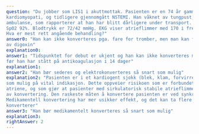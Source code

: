 ```yaml
---
question: "Du jobber som LIS1 i akuttmottak. Pasienten er en 74 år gammel mann med hypertensjon,
kardiomyopati, og tidligere gjennomgått NSTEMI. Han våknet av tungpust, og kommer inn med
ambulanse, som rapporterer at han har blitt dårligere under transport. Han er blek, klam, og forvirret.
SpO2 92%. Blodtrykk er 72/42 mmHg. EKG viser atrieflimmer med 170 i frekvens.
Hva er mest rett angående behandling?"
answer0: "Han kan ikke konverteres pga. fare for tromber, men man kan forsøke å senke rytmen ved hjelp
av digoxin"
explanation0:
answer1: "Tidspunktet for debut er ukjent og han kan ikke konverteres medikamentelt eller ved defibrillering
før han har stått på antikoagulasjon i 14 dager"
explanation1:
answer2: "Han bør sederes og elektrokonverteres så snart som mulig"
explanation2: "Pasienten er i et kardiogent sjokk (blek, klam, forvirret, hypotensiv), og bør konverteres så snart
som mulig på vital indikasjon. Dette oppveier risikoen som er forbundet ved trombedannelse i
atriene, og som gjør at pasienter med sirkulatorisk stabile atrieflimmere antikoaguleres i forkant
av konvertering. Den raskeste måten å konvertere pasienten er ved synkron defibrillering.
Medikamentell konvertering har mer usikker effekt, og det kan ta flere timer før pasienten
konverterer"
answer3: "Han bør medikamentelt konverteres så snart som mulig"
explanation3:
rightAnswer: 2
---
```



